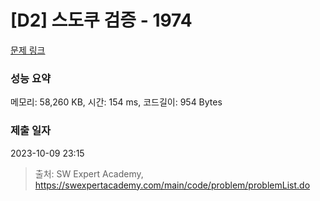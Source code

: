 # [D2] 스도쿠 검증 - 1974 

[문제 링크](https://swexpertacademy.com/main/code/problem/problemDetail.do?contestProbId=AV5Psz16AYEDFAUq) 

### 성능 요약

메모리: 58,260 KB, 시간: 154 ms, 코드길이: 954 Bytes

### 제출 일자

2023-10-09 23:15



> 출처: SW Expert Academy, https://swexpertacademy.com/main/code/problem/problemList.do